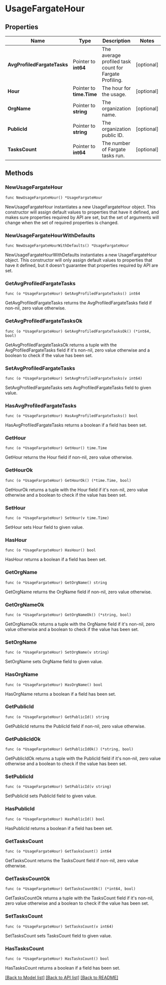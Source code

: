 # UsageFargateHour

## Properties

| Name                        | Type                     | Description                                            | Notes      |
| --------------------------- | ------------------------ | ------------------------------------------------------ | ---------- |
| **AvgProfiledFargateTasks** | Pointer to **int64**     | The average profiled task count for Fargate Profiling. | [optional] |
| **Hour**                    | Pointer to **time.Time** | The hour for the usage.                                | [optional] |
| **OrgName**                 | Pointer to **string**    | The organization name.                                 | [optional] |
| **PublicId**                | Pointer to **string**    | The organization public ID.                            | [optional] |
| **TasksCount**              | Pointer to **int64**     | The number of Fargate tasks run.                       | [optional] |

## Methods

### NewUsageFargateHour

`func NewUsageFargateHour() *UsageFargateHour`

NewUsageFargateHour instantiates a new UsageFargateHour object.
This constructor will assign default values to properties that have it defined,
and makes sure properties required by API are set, but the set of arguments
will change when the set of required properties is changed.

### NewUsageFargateHourWithDefaults

`func NewUsageFargateHourWithDefaults() *UsageFargateHour`

NewUsageFargateHourWithDefaults instantiates a new UsageFargateHour object.
This constructor will only assign default values to properties that have it defined,
but it doesn't guarantee that properties required by API are set.

### GetAvgProfiledFargateTasks

`func (o *UsageFargateHour) GetAvgProfiledFargateTasks() int64`

GetAvgProfiledFargateTasks returns the AvgProfiledFargateTasks field if non-nil, zero value otherwise.

### GetAvgProfiledFargateTasksOk

`func (o *UsageFargateHour) GetAvgProfiledFargateTasksOk() (*int64, bool)`

GetAvgProfiledFargateTasksOk returns a tuple with the AvgProfiledFargateTasks field if it's non-nil, zero value otherwise
and a boolean to check if the value has been set.

### SetAvgProfiledFargateTasks

`func (o *UsageFargateHour) SetAvgProfiledFargateTasks(v int64)`

SetAvgProfiledFargateTasks sets AvgProfiledFargateTasks field to given value.

### HasAvgProfiledFargateTasks

`func (o *UsageFargateHour) HasAvgProfiledFargateTasks() bool`

HasAvgProfiledFargateTasks returns a boolean if a field has been set.

### GetHour

`func (o *UsageFargateHour) GetHour() time.Time`

GetHour returns the Hour field if non-nil, zero value otherwise.

### GetHourOk

`func (o *UsageFargateHour) GetHourOk() (*time.Time, bool)`

GetHourOk returns a tuple with the Hour field if it's non-nil, zero value otherwise
and a boolean to check if the value has been set.

### SetHour

`func (o *UsageFargateHour) SetHour(v time.Time)`

SetHour sets Hour field to given value.

### HasHour

`func (o *UsageFargateHour) HasHour() bool`

HasHour returns a boolean if a field has been set.

### GetOrgName

`func (o *UsageFargateHour) GetOrgName() string`

GetOrgName returns the OrgName field if non-nil, zero value otherwise.

### GetOrgNameOk

`func (o *UsageFargateHour) GetOrgNameOk() (*string, bool)`

GetOrgNameOk returns a tuple with the OrgName field if it's non-nil, zero value otherwise
and a boolean to check if the value has been set.

### SetOrgName

`func (o *UsageFargateHour) SetOrgName(v string)`

SetOrgName sets OrgName field to given value.

### HasOrgName

`func (o *UsageFargateHour) HasOrgName() bool`

HasOrgName returns a boolean if a field has been set.

### GetPublicId

`func (o *UsageFargateHour) GetPublicId() string`

GetPublicId returns the PublicId field if non-nil, zero value otherwise.

### GetPublicIdOk

`func (o *UsageFargateHour) GetPublicIdOk() (*string, bool)`

GetPublicIdOk returns a tuple with the PublicId field if it's non-nil, zero value otherwise
and a boolean to check if the value has been set.

### SetPublicId

`func (o *UsageFargateHour) SetPublicId(v string)`

SetPublicId sets PublicId field to given value.

### HasPublicId

`func (o *UsageFargateHour) HasPublicId() bool`

HasPublicId returns a boolean if a field has been set.

### GetTasksCount

`func (o *UsageFargateHour) GetTasksCount() int64`

GetTasksCount returns the TasksCount field if non-nil, zero value otherwise.

### GetTasksCountOk

`func (o *UsageFargateHour) GetTasksCountOk() (*int64, bool)`

GetTasksCountOk returns a tuple with the TasksCount field if it's non-nil, zero value otherwise
and a boolean to check if the value has been set.

### SetTasksCount

`func (o *UsageFargateHour) SetTasksCount(v int64)`

SetTasksCount sets TasksCount field to given value.

### HasTasksCount

`func (o *UsageFargateHour) HasTasksCount() bool`

HasTasksCount returns a boolean if a field has been set.

[[Back to Model list]](../README.md#documentation-for-models) [[Back to API list]](../README.md#documentation-for-api-endpoints) [[Back to README]](../README.md)
